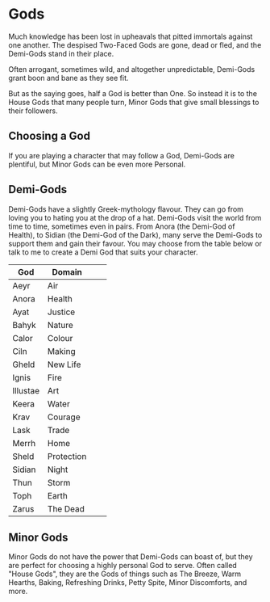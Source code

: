 # Gods
Much knowledge has been lost in upheavals that pitted immortals against one another. 
The despised Two-Faced Gods are gone, dead or fled, and the Demi-Gods stand in their place. 

Often arrogant, sometimes wild, and altogether unpredictable, Demi-Gods grant boon and bane as they see fit.

But as the saying goes, half a God is better than One. So instead it is to the House Gods that many people turn, Minor Gods that give small blessings to their followers.

## Choosing a God
If you are playing a character that may follow a God, Demi-Gods are plentiful, but Minor Gods can be even more Personal.  

## Demi-Gods 
Demi-Gods have a slightly Greek-mythology flavour. They can go from loving you to hating you at the drop of a hat. Demi-Gods visit the world from time to time, sometimes even in pairs. From Anora (the Demi-God of Health), to Sidian (the Demi-God of the Dark), many serve the Demi-Gods to support them and gain their favour. You may choose from the table below or talk to me to create a Demi God that suits your character.


| God      | Domain     |     |     |
| -------- | ---------- | --- | --- |
| Aeyr     | Air        |     |     |
| Anora    | Health     |     |     |
| Ayat     | Justice    |     |     |
| Bahyk    | Nature     |     |     |
| Calor    | Colour     |     |     |
| Ciln     | Making     |     |     |
| Gheld    | New Life   |     |     |
| Ignis    | Fire       |     |     |
| Illustae | Art        |     |     |
| Keera    | Water      |     |     |
| Krav     | Courage    |     |     |
| Lask     | Trade      |     |     |
| Merrh    | Home       |     |     |
| Sheld    | Protection |     |     |
| Sidian   | Night      |     |     |
| Thun     | Storm      |     |     |
| Toph     | Earth      |     |     |
| Zarus    | The Dead   |     |     |

## Minor Gods
Minor Gods do not have the power that Demi-Gods can boast of, but they are perfect for choosing a highly personal God to serve. Often called "House Gods", they are the Gods of things such as The Breeze, Warm Hearths, Baking, Refreshing Drinks, Petty Spite, Minor Discomforts, and more.
